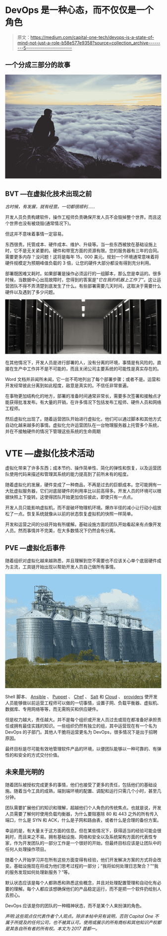 # DevOps 是一种心态，而不仅仅是一个角色

> 原文：<https://medium.com/capital-one-tech/devops-is-a-state-of-mind-not-just-a-role-b58e577e9358?source=collection_archive---------5----------------------->

## 一个分成三部分的故事

![](img/51976eda37910ea7b6add473e762fc4d.png)

## **BVT —在虚拟化技术出现之前**

*古时候，有发展，就有经营。一切都很顺利……*

开发人员负责构建软件，操作工程师负责确保开发人员不会毁掉整个世界。而且这个世界也没有被烧毁(通常情况下)。

但这并不意味着事情一定容易。

东西很贵。托管成本、硬件成本、维护、升级等。当一些东西被放在基础设施上时，它不是无关紧要的。硬件和带宽方面的资源有限。您的服务器有三年的合同。需要更多内存？没问题！这将是每年 15，000 美元。规划一个环境通常意味着将硬件规模定为预期峰值负载的 3 倍，让您的硬件大部分都没有得到充分利用。

部署既困难又耗时。如果部署是操作必须运行的一组脚本，那么您是幸运的。很多时候，当数据中心出现故障时，您得到的答案是“*它在我的机器上工作了”*。这让运营团队不得不弄清楚到底发生了什么。有些部署需要几天时间，这取决于需要什么硬件以及遇到了多少问题。

![](img/7fc698b61c1e8d7efb09243d2a5c4496.png)

在其他情况下，开发人员是进行部署的人，没有分离的环境，事情是有风险的。直接在生产中工作并不是不可能的，而且关闭公司主要系统的可能性是真实存在的。

Word 文档并非闻所未闻，它一丝不苟地列出了每个部署步骤；或者不是。运营和开发经常彼此分离到如此程度，敌意是真实的。不信任非常普遍。

在事物更加结构化的地方，部署的准备时间通常非常长，需要多次签署和接触点才能获得批准发布。有大量的开销，在许多情况下包括发布工程师、硬件人员和网络工程师。

然后虚拟化出现了。随着运营团队开始进行虚拟化，他们可以通过脚本和其他方式自动化越来越多的事情。虚拟化允许运营团队在一台物理服务器上托管多个系统，并在不接触硬件的情况下管理这些系统的生命周期

# **VTE —虚拟化技术活动**

虚拟化带来了许多东西；成本节约、操作简单性、简化的弹性和恢复，以及运营团队使用代码来描述和管理其系统的能力提高到了前所未有的程度。

随着虚拟化的发展，硬件变成了一种商品，不再是过去的巨额成本。您可能拥有一大批虚拟服务器，它们对底层硬件的利用率比以前高得多。开发人员的环境可以根据快照上下旋转。这使得团队开始更加信任彼此，即使只有一点点。

开发人员只能影响虚拟机，而不是破坏物理机环境。爆炸半径的减小让行动小组放松了一点。恢复系统就像从以前的状态恢复虚拟机的快照一样简单。

开发和运营之间的分歧开始有所缓解。基础设施方面的团队开始看起来有点像开发人员。然而事情并不完美，在大多数情况下仍然会有分离。

## **PVE —虚拟化后事件**

随着组织对虚拟化越来越熟悉，并且理解到您不需要也不应该关心单个底层硬件成为主流，工具链开始出现以帮助开发人员自己做所有事情。

![](img/28d4d916bed7d4369df734bc5976d863.png)

Shell 脚本、 [Ansible](https://www.ansible.com/) 、 [Puppet](https://puppet.com/) 、 [Chef](https://www.chef.io/chef/) 、 [Salt](https://saltstack.com/) 和 [Cloud](https://aws.amazon.com/) 、 [providers](https://azure.microsoft.com/en-us/) 使开发人员能够做以前运营工程师可以做的一切事情，设置子网、负载平衡器、虚拟机、数据库、专用网络等等，而无需购买和供应硬件。

但是权力越大，责任越大。并不是每个组织或开发人员过去或现在都准备好承担责任或拥有最佳实践的知识。一些组织仍然有独立的组，其中运营现在有一个名为 DevOps 的子部门。其他人干脆将运营更名为 DevOps，很多情况下是出于招聘原因。

最终目标是尽可能有效地管理软件产品的环境，以便团队能够以一种可靠的、有弹性的和安全的方式交付价值。

## 未来是光明的

随着团队被授权完成更多的事情，他们也接受了更多的责任，包括他们的基础设施。随着当今工具的成熟，端到端环境的配置、调配和运行只需几个小时，甚至几分钟。

团队需要扩展他们的知识和理解，超越他们个人角色的传统焦点。也就是说，开发人员需要了解何时使用负载均衡器，为什么要阻塞除 80 和 443 之外的所有传入端口，什么是 SYN 和 ACK，什么是子网和路由表，或者什么是合理的备份方案。

幸运的是，有大量关于这方面的信息。但在某些情况下，获得适当的经验可能会很耗时，而且来之不易。拥有基础设施、网络和安全以及系统架构方面的代表性专家，作为开发团队的一部分工作是一个很好的开始，但最终目标应该是让团队中的任何人处理操作项目。

随着个人开始学习并在所有这些方面变得有经验，他们开发解决方案的方式将会改变。基础设施现在将成为他们思考过程的一部分；“我将如何处理日志聚合？”“我的服务发现如何处理新服务？”等。

默认状态应该是每个人都熟悉和熟悉这些概念，并且对处理配置管理和自动化有必要的理解。每个人都应该想确保他们的产品稳定运行，而不是把一个软件扔给别人去担心。

DevOps 应该是你的团队的一种精神状态，而不是某个人来扮演的角色。

*声明:这些观点仅代表作者个人观点。除非本帖中另有说明，否则 Capital One 不属于所提及的任何公司，也不被其认可。使用或展示的所有商标和其他知识产权都是其各自所有者的所有权。本文为 2017 首都一。*